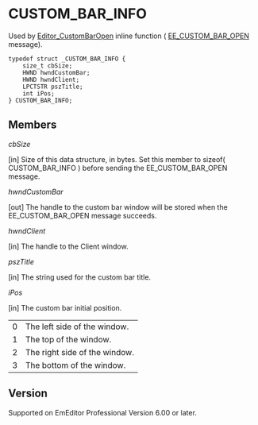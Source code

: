 # CUSTOM\_BAR\_INFO

Used by [Editor\_CustomBarOpen](../macro/editor_custombaropen) inline function ( [EE\_CUSTOM\_BAR\_OPEN](../message/ee_custom_bar_open) message).

```
typedef struct _CUSTOM_BAR_INFO {
	size_t cbSize;
	HWND hwndCustomBar;
	HWND hwndClient;
	LPCTSTR pszTitle;
	int iPos;
} CUSTOM_BAR_INFO;
```

## Members

_cbSize_

\[in\] Size of this data structure, in bytes. Set this member to sizeof( CUSTOM\_BAR\_INFO ) before sending the EE\_CUSTOM\_BAR\_OPEN message.

_hwndCustomBar_

\[out\] The handle to the custom bar window will be stored when the EE\_CUSTOM\_BAR\_OPEN message succeeds.

_hwndClient_

\[in\] The handle to the Client window.

_pszTitle_

\[in\] The string used for the custom bar title.

_iPos_

\[in\] The custom bar initial position.

|     |     |
| --- | --- |
| 0 | The left side of the window. |
| 1 | The top of the window. |
| 2 | The right side of the window. |
| 3 | The bottom of the window. |

## Version

Supported on EmEditor Professional Version 6.00 or later.
